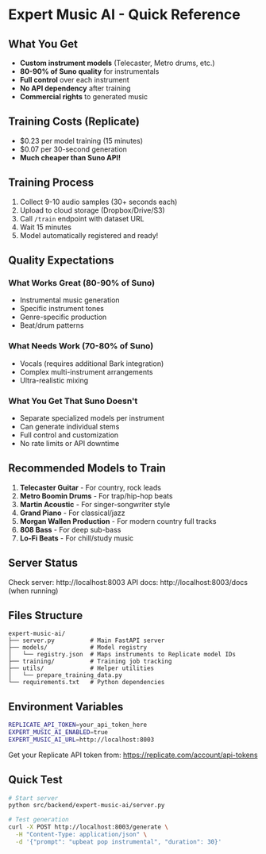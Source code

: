 # Expert Music AI - Quick Reference

## What You Get

- **Custom instrument models** (Telecaster, Metro drums, etc.)
- **80-90% of Suno quality** for instrumentals
- **Full control** over each instrument
- **No API dependency** after training
- **Commercial rights** to generated music

## Training Costs (Replicate)

- $0.23 per model training (15 minutes)
- $0.07 per 30-second generation
- **Much cheaper than Suno API!**

## Training Process

1. Collect 9-10 audio samples (30+ seconds each)
2. Upload to cloud storage (Dropbox/Drive/S3)
3. Call `/train` endpoint with dataset URL
4. Wait 15 minutes
5. Model automatically registered and ready!

## Quality Expectations

### What Works Great (80-90% of Suno)
- Instrumental music generation
- Specific instrument tones
- Genre-specific production
- Beat/drum patterns

### What Needs Work (70-80% of Suno)
- Vocals (requires additional Bark integration)
- Complex multi-instrument arrangements
- Ultra-realistic mixing

### What You Get That Suno Doesn't
- Separate specialized models per instrument
- Can generate individual stems
- Full control and customization
- No rate limits or API downtime

## Recommended Models to Train

1. **Telecaster Guitar** - For country, rock leads
2. **Metro Boomin Drums** - For trap/hip-hop beats
3. **Martin Acoustic** - For singer-songwriter style
4. **Grand Piano** - For classical/jazz
5. **Morgan Wallen Production** - For modern country full tracks
6. **808 Bass** - For deep sub-bass
7. **Lo-Fi Beats** - For chill/study music

## Server Status

Check server: http://localhost:8003
API docs: http://localhost:8003/docs (when running)

## Files Structure

```
expert-music-ai/
├── server.py          # Main FastAPI server
├── models/            # Model registry
│   └── registry.json  # Maps instruments to Replicate model IDs
├── training/          # Training job tracking
├── utils/             # Helper utilities
│   └── prepare_training_data.py
└── requirements.txt   # Python dependencies
```

## Environment Variables

```bash
REPLICATE_API_TOKEN=your_api_token_here
EXPERT_MUSIC_AI_ENABLED=true
EXPERT_MUSIC_AI_URL=http://localhost:8003
```

Get your Replicate API token from: https://replicate.com/account/api-tokens

## Quick Test

```bash
# Start server
python src/backend/expert-music-ai/server.py

# Test generation
curl -X POST http://localhost:8003/generate \
  -H "Content-Type: application/json" \
  -d '{"prompt": "upbeat pop instrumental", "duration": 30}'
```
